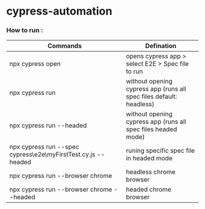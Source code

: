 # cypress-automation

### How to run :

Commands | Defination | 
--- | --- | 
npx cypress open  |  opens cypress app > select E2E > Spec file to run |
npx cypress run  |  without opening cypress app (runs all spec files default: headless)  | 
npx cypress run --headed   |  without opening cypress app (runs all spec files headed mode)  | 
npx cypress run --spec cypress\e2e\myFirstTest.cy.js --headed |  runing specific spec file in headed mode | 
npx cypress run --browser chrome  |  headless chrome browser | 
npx cypress run --browser chrome --headed |  headed chrome browser | 
